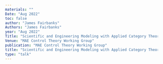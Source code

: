 ```yaml
---
materials: ""
Date: "Aug 2022"
toc: false
author: "James Fairbanks"
Authors: "James Fairbanks"
year: "Aug 2022"
Title: "Scientific and Engineering Modeling with Applied Category Theory"
Venue: "MAE Control Theory Working Group"
publication: "MAE Control Theory Working Group"
title: "Scientific and Engineering Modeling with Applied Category Theory"
type: "talk"
---
```


